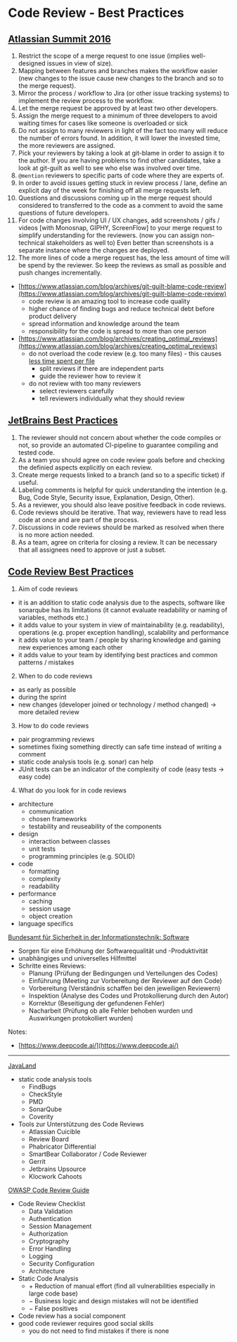 # Code Review - Best Practices

## [Atlassian Summit 2016](https://www.youtube.com/watch?v=fatTnX8_ZRk&t=5s)
1.	Restrict the scope of a merge request to one issue (implies well-designed issues in view of size).
2.	Mapping between features and branches makes the workflow easier (new changes to the issue cause new changes to the branch and so to the merge request).
3.	Mirror the process / workflow to Jira (or other issue tracking systems) to implement the review process to the workflow.
4.	Let the merge request be approved by at least two other developers.
5.	Assign the merge request to a minimum of three developers to avoid waiting times for cases like someone is overloaded or sick
6.	Do not assign to many reviewers in light of the fact too many will reduce the number of errors found. In addition, it will lower the invested time, the more reviewers are assigned.
7.	Pick your reviewers by taking a look at git-blame in order to assign it to the author. If you are having problems to find other candidates, take a look at git-guilt as well to see who else was involved over time.
8.	`@mention` reviewers to specific parts of code where they are experts of.
9.	In order to avoid issues getting stuck in review process / lane, define an explicit day of the week for finishing off all merge requests left.
10. Questions and discussions coming up in the merge request should considered to transferred to the code as a comment to avoid the same questions of future developers.
11. For code changes involving UI / UX changes, add screenshots / gifs / videos [with Monosnap, GIPHY, ScreenFlow] to your merge request to simplify understanding for the reviewers. (now you can assign non-technical stakeholders as well to)
Even better than screenshots is a separate instance where the changes are deployed.
12. The more lines of code a merge request has, the less amount of time will be spend by the reviewer. So keep the reviews as small as possible and push changes incrementally.

- [https://www.atlassian.com/blog/archives/git-guilt-blame-code-review](https://www.atlassian.com/blog/archives/git-guilt-blame-code-review)
	- code review is an amazing tool to increase code quality
	- higher chance of finding bugs and reduce technical debt before product delivery
	- spread information and knowledge around the team
	- responsibility for the code is spread to more than one person
- [https://www.atlassian.com/blog/archives/creating_optimal_reviews](https://www.atlassian.com/blog/archives/creating_optimal_reviews)
	-	do not overload the code review (e.g. too many files) - this causes [less time spent per file](http://atlassianblog.wpengine.com/developer/assets_c/2011/07/mt-perfile-thumb-500x264-7288.png)
		-	split reviews if there are independent parts
		-	guide the reviewer how to review it
	-	do not review with too many reviewers
		-	select reviewers carefully
		-	tell reviewers individually what they should review

## [JetBrains Best Practices](https://blog.jetbrains.com/upsource/2018/08/30/code-review-best-practices/)
1. The reviewer should not concern about whether the code compiles or not, so provide an automated CI-pipeline to guarantee compiling and tested code.
2. As a team you should agree on code review goals before and checking the definied aspects explicitly on each review.
3. Create merge requests linked to a branch (and so to a specific ticket) if useful.
4. Labeling comments is helpful for quick understanding the intention (e.g. Bug, Code Style, Security issue, Explanation, Design, Other).
5. As a reviewer, you should also leave positive feedback in code reviews.
6. Code reviews should be iterative. That way, reviewers have to read less code at once and are part of the process.
7. Discussions in code reviews should be marked as resolved when there is no more action needed.
8. As a team, agree on criteria for closing a review. It can be necessary that all assignees need to approve or just a subset.

## [Code Review Best Practices](https://youtu.be/hVJGu0xdXII)
1.	Aim of code reviews
-	it is an addition to static code analysis due to the aspects, software like sonarqube has its limitations (it cannot evaluate readability or naming of variables, methods etc.)
-	it adds value to your system in view of maintainability (e.g. readability), operations (e.g. proper exception handling), scalability and performance
-	it adds value to your team / people by sharing knowledge and gaining new experiences among each other
-	it adds value to your team by identifying best practices and common patterns / mistakes
2.	When to do code reviews
-	as early as possible
-	during the sprint
-	new changes (developer joined or technology / method changed) -> more detailed review
3.	How to do code reviews
-	pair programming reviews
-	sometimes fixing something directly can safe time instead of writing a comment
-	static code analysis tools (e.g. sonar) can help
-	JUnit tests can be an indicator of the complexity of code (easy tests -> easy code)
4.	What do you look for in code reviews
-	architecture
	-	communication
	-	chosen frameworks
	-	testability and reuseability of the components
-	design
	-	interaction between classes
	-	unit tests
	-	programming principles (e.g. SOLID)
-	code
	-	formatting
	-	complexity
	-	readability
-	performance
	-	caching
	-	session usage
	-	object creation
-	language specifics

[Bundesamt für Sicherheit in der Informationstechnik: Software](https://www.bsi.bund.de/SharedDocs/Downloads/DE/BSI/Hochverfuegbarkeit/BandB/B9_Software.pdf?__blob=publicationFile&v=1)
-	Sorgen für eine Erhöhung der Softwarequalität und -Produktivität
-	unabhängiges und universelles Hilfmittel
-	Schritte eines Reviews:
	-	Planung (Prüfung der Bedingungen und Verteilungen des Codes)
	-	Einführung (Meeting zur Vorbereitung der Reviewer auf den Code)
	-	Vorbereitung (Verständnis schaffen bei den jeweiligen Reviewern)
	-	Inspektion (Analyse des Codes und Protokollierung durch den Autor)
	-	Korrektur (Beseitigung der gefundenen Fehler)
	-	Nacharbeit (Prüfung ob alle Fehler behoben wurden und Auswirkungen protokolliert wurden)

Notes:
-	[https://www.deepcode.ai/](https://www.deepcode.ai/)

---

[JavaLand]([https://www.doag.org/formes/pubfiles/6774263/2015-null-Rabea_Gransberger-Code_Reviews__Techniken_und_Tipps-Praesentation.pdf](https://www.doag.org/formes/pubfiles/6774263/2015-null-Rabea_Gransberger-Code_Reviews__Techniken_und_Tipps-Praesentation.pdf))
-	static code analysis tools
	-	FindBugs
	-	CheckStyle
	-	PMD
	-	SonarQube
	-	Coverity
-	Tools zur Unterstützung des Code Reviews
	-	Atlassian Cuicible
	-	Review Board
	-	Phabricator Differential
	-	SmartBear Collaborator / Code Reviewer
	-	Gerrit
	-	Jetbrains Upsource
	-	Klocwork Cahoots

[OWASP Code Review Guide](https://www.owasp.org/images/5/53/OWASP_Code_Review_Guide_v2.pdf)
-	Code Review Checklist
	-	Data Validation
	-	Authentication
	-	Session Management
	-	Authorization
	-	Cryptography
	-	Error Handling
	-	Logging
	-	Security Configuration
	-	Architecture
-	Static Code Analysis
	-	$+$ Reduction of manual effort (find all vulnerabilities especially in large code base)
	-	$-$ Business logic and design mistakes will not be identified
	-	$-$ False positives
-	Code review has a social component
-	good code reviewer requires good social skills
	-	you do not need to find mistakes if there is none
<!--stackedit_data:
eyJoaXN0b3J5IjpbMjg5MTc1MTU3LC02Njk5NjcwOTIsNzU5Mz
Q3MTIsLTE3NTkwMDAwNTEsLTEyOTQ1NjY5OTgsMTIwNDQzMjY0
MSwxMDE2ODg0ODUsLTY2NjgzMzc4MywtMTc0MzUxNjEyMCwtNT
M3OTE1ODk5LDE0NjAxMzM5NjAsLTQ2OTU0MDQ0NiwxNzA0NTI0
MTI4LC0yMDM1NDA1ODgyLDkxNTE2NTMyNywxOTI5MzAxMDUxLD
IzNzQ3NTE2MCwtMTQ0OTk3MTMxMCwxNzUwNzAyMjkyLDEwMTgx
MTM4NjFdfQ==
-->